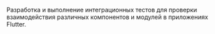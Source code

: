 Разработка и выполнение интеграционных тестов для проверки взаимодействия различных компонентов и модулей в приложениях Flutter.